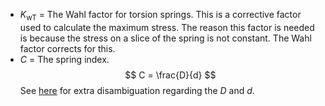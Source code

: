 - $K_\textrm{wT}$ = The Wahl factor for torsion springs. This is a corrective factor used to calculate the maximum stress. The reason this factor is needed is because the stress on a slice of the spring is not constant. The Wahl factor corrects for this.
- $C$ = The spring index.
$$
C = \frac{D}{d}
$$
See [here](spring%20basics#disambiguation) for extra disambiguation regarding the $D$ and $d$.